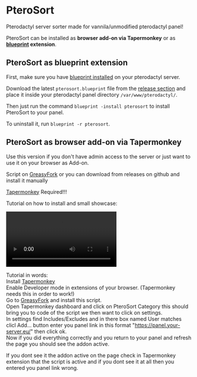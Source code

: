 # PteroSort
Pterodactyl server sorter made for vannila/unmodified pterodactyl panel!

PteroSort can be installed as **browser add-on via Tapermonkey** or as **[blueprint](https://blueprint.zip/) extension**.

## PteroSort as blueprint extension

First, make sure you have [blueprint installed](https://blueprint.zip/docs/?page=getting-started/Installation) on your pterodactyl server.

Download the latest `pterosort.blueprint` file from the [release section](https://github.com/Ricman-MC/PteroSort/releases/latest) and place it inside your pterodactyl panel directory `/var/www/pterodactyl/`.

Then just run the command `blueprint -install pterosort` to install PteroSort to your panel.

To uninstall it, run `blueprint -r pterosort`.

## PteroSort as browser add-on  via Tapermonkey

Use this version if you don't have admin access to the server or just want to use it on your browser as Add-on.

Script on [GreasyFork](https://greasyfork.org/cs/scripts/528298-pterosort-category) or you can download from releases on github and install it manually

[Tapermonkey](https://www.tampermonkey.net/) Required!!!


Tutorial on how to install and small showcase:

<video src="https://github.com/user-attachments/assets/7c6b0b60-a2ae-400b-b7ba-6a2e9a49faaf"></video>

Tutorial in words:  
Install [Tapermonkey](https://www.tampermonkey.net/)  
Enable Developer mode in extensions of your browser. (Tapermonkey needs this in order to work!)  
Go to [GreasyFork](https://greasyfork.org/cs/scripts/528298-pterosort-category) and install this script.  
Open Tapermonkey dashboard and click on PteroSort Category this should bring you to code of the script we then want to click on settings.  
In settings find Includes/Excludes and in there box named User matches clicl Add... button enter you panel link in this format "https://panel.your-server.eu/" then click ok.  
Now if you did everything correctly and you return to your panel and refresh the page you should see the addon active.  

If you dont see it the addon active on the page check in Tapermonkey extension that the script is active and if you dont see it at all then you entered you panel link wrong. 
